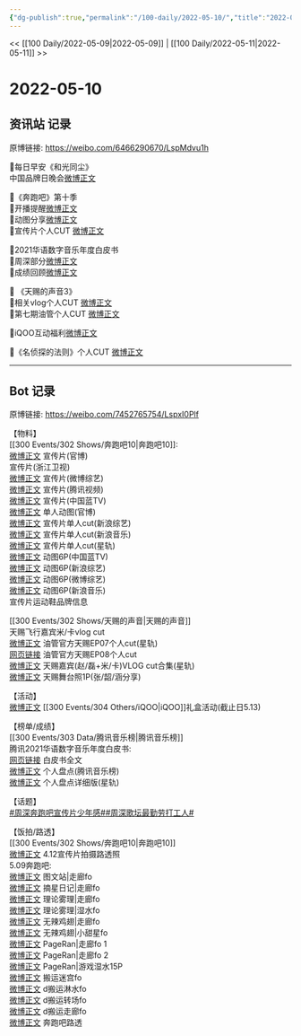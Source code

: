 ```yaml
---
{"dg-publish":true,"permalink":"/100-daily/2022-05-10/","title":"2022-05-10"}
---
```



<< [[100 Daily/2022-05-09\|2022-05-09]] | [[100 Daily/2022-05-11\|2022-05-11]] >>

# 2022-05-10

## 资讯站 记录

原博链接: https://weibo.com/6466290670/LspMdvu1h

🌟每日早安《和光同尘》  
中国品牌日晚会[微博正文](https://m.weibo.cn/6466290670/4767493878450705)

🌟《奔跑吧》第十季  
🌻开播提醒[微博正文](https://m.weibo.cn/6466290670/4767569129507135)  
🌻动图分享[微博正文](https://m.weibo.cn/6466290670/4767571792628354)  
🌻宣传片个人CUT [微博正文](https://m.weibo.cn/6466290670/4767587999417821)

🌟2021华语数字音乐年度白皮书  
🌻周深部分[微博正文](https://m.weibo.cn/6466290670/4767594169764626)  
🌻成绩回顾[微博正文](https://m.weibo.cn/6466290670/4767587349565861)

🌟 《天赐的声音3》  
🌻相关vlog个人CUT [微博正文](https://m.weibo.cn/6466290670/4767702252523678)  
🌻第七期油管个人CUT [微博正文](https://m.weibo.cn/6466290670/4767701328725337)

🌟iQOO互动福利[微博正文](https://m.weibo.cn/6466290670/4767564498473319)

🌟《名侦探的法则》个人CUT [微博正文](https://m.weibo.cn/6466290670/4767701731378804)

---
## Bot 记录

原博链接: https://weibo.com/7452765754/LspxI0Plf

【物料】  
[[300 Events/302 Shows/奔跑吧10\|奔跑吧10]]:  
[微博正文](https://m.weibo.cn/5242381821/4767566055345175) 宣传片(官博)  
[](https://m.weibo.cn/1288369910/4767567061451217) 宣传片(浙江卫视)  
[微博正文](https://m.weibo.cn/2110705772/4767572589546927) 宣传片(微博综艺)  
[微博正文](https://m.weibo.cn/3194118287/4767600436055086) 宣传片(腾讯视频)  
[微博正文](https://m.weibo.cn/5594216204/4767587517334995) 宣传片(中国蓝TV)  
[微博正文](https://m.weibo.cn/5242381821/4767571481461734) 单人动图(官博)  
[微博正文](https://m.weibo.cn/1878335471/4767593070856340) 宣传片单人cut(新浪综艺)  
[微博正文](https://m.weibo.cn/1266269835/4767594081681654) 宣传片单人cut(新浪音乐)  
[微博正文](https://m.weibo.cn/6466290670/4767587999417821) 宣传片单人cut(星轨)  
[微博正文](https://m.weibo.cn/5594216204/4767623558728217) 动图6P(中国蓝TV)  
[微博正文](https://m.weibo.cn/1878335471/4767603183324045) 动图6P(新浪综艺)  
[微博正文](https://m.weibo.cn/2110705772/4767576733519136) 动图6P(微博综艺)  
[微博正文](https://m.weibo.cn/1266269835/4767679938040521) 动图6P(新浪音乐)  
[](https://m.weibo.cn/7710473200/4767581909550599) 宣传片运动鞋品牌信息

[[300 Events/302 Shows/天赐的声音\|天赐的声音]]  
[](https://m.weibo.cn/5112419313/4767679552423910) 天赐飞行嘉宾米/卡vlog cut  
[微博正文](https://m.weibo.cn/6466290670/4767701328725337) 油管官方天赐EP07个人cut(星轨)  
[网页链接](https://weibo.cn/sinaurl?u=https%3A%2F%2Fyoutu.be%2F-K6i2qi1zJY) 油管官方天赐EP08个人cut  
[微博正文](https://m.weibo.cn/6466290670/4767702252523678) 天赐嘉宾(赵/磊+米/卡)VLOG cut合集(星轨)  
[微博正文](https://m.weibo.cn/2130434435/4767275032515102) 天赐舞台照1P(张/韶/涵分享)

【活动】  
[微博正文](https://m.weibo.cn/6378846558/4767560676937461) [[300 Events/304 Others/iQOO\|iQOO]]礼盒活动(截止日5.13)

【榜单/成绩】  
[[300 Events/303 Data/腾讯音乐榜\|腾讯音乐榜]]  
腾讯2021华语数字音乐年度白皮书:  
[网页链接](https://weibo.cn/sinaurl?u=http%3A%2F%2Fsl.tencentmusic.com%2FPHPTra) 白皮书全文  
[微博正文](https://m.weibo.cn/6573096128/4767571930515321) 个人盘点(腾讯音乐榜)  
[微博正文](https://m.weibo.cn/6466290670/4767594169764626) 个人盘点详细版(星轨)

【话题】  
[#周深奔跑吧宣传片少年感#](https://s.weibo.com/weibo?q=%23%E5%91%A8%E6%B7%B1%E5%A5%94%E8%B7%91%E5%90%A7%E5%AE%A3%E4%BC%A0%E7%89%87%E5%B0%91%E5%B9%B4%E6%84%9F%23)[#周深歌坛最勤劳打工人#](https://s.weibo.com/weibo?q=%23%E5%91%A8%E6%B7%B1%E6%AD%8C%E5%9D%9B%E6%9C%80%E5%8B%A4%E5%8A%B3%E6%89%93%E5%B7%A5%E4%BA%BA%23)

【饭拍/路透】  
[[300 Events/302 Shows/奔跑吧10\|奔跑吧10]]  
[微博正文](https://m.weibo.cn/3076839347/4767576146314806) 4.12宣传片拍摄路透照  
5.09奔跑吧:  
[微博正文](https://m.weibo.cn/6987697229/4767620996531846) 图文站|走廊fo  
[微博正文](https://m.weibo.cn/6859101100/4767378767086912) 摘星日记|走廊fo  
[微博正文](https://m.weibo.cn/7458115630/4767634288280193) 理论雾理|走廊fo  
[微博正文](https://m.weibo.cn/7458115630/4767507049349884) 理论雾理|湿水fo  
[微博正文](https://m.weibo.cn/7495641082/4767388447278091) 无辣鸡翅|走廊fo  
[微博正文](https://m.weibo.cn/7495641082/4767673814877463) 无辣鸡翅|小甜星fo  
[微博正文](https://m.weibo.cn/7633014126/4767514658343945) PageRan|走廊fo 1  
[微博正文](https://m.weibo.cn/7633014126/4767562929802382) PageRan|走廊fo 2  
[微博正文](https://m.weibo.cn/7633014126/4767663576320884) PageRan|游戏湿水15P  
[微博正文](https://m.weibo.cn/7495641082/4767645288892148) 搬运迷宫fo  
[微博正文](https://m.weibo.cn/6056974242/4767619847291043) d搬运淋水fo  
[微博正文](https://m.weibo.cn/6056974242/4767366117066435) d搬运转场fo  
[微博正文](https://m.weibo.cn/6433509682/4767532353585216) d搬运走廊fo  
[微博正文](https://m.weibo.cn/5453477559/4767707758856491) 奔跑吧路透
